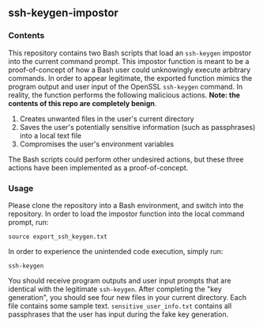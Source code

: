 ## ssh-keygen-impostor

### Contents

This repository contains two Bash scripts that load an `ssh-keygen` impostor into the current command prompt. This impostor function is meant to be a proof-of-concept of how a Bash user could unknowingly execute arbitrary commands. In order to appear legitimate, the exported function mimics the program output and user input of the OpenSSL `ssh-keygen` command. In reality, the function performs the following malicious actions. **Note: the contents of this repo are completely benign**.
      
  1. Creates unwanted files in the user's current directory
  2. Saves the user's potentially sensitive information (such as passphrases) into a local text file 
  3. Compromises the user's environment variables

The Bash scripts could perform other undesired actions, but these three actions have been implemented as a proof-of-concept.

### Usage

Please clone the repository into a Bash environment, and switch into the repository. In order to load the impostor function into the local command prompt, run:

`source export_ssh_keygen.txt`

In order to experience the unintended code execution, simply run:

`ssh-keygen`

You should receive program outputs and user input prompts that are identical with the legitimate `ssh-keygen`. After completing the "key generation", you should see four new files in your current directory. Each file contains some sample text. `sensitive_user_info.txt` contains all passphrases that the user has input during the fake key generation.



